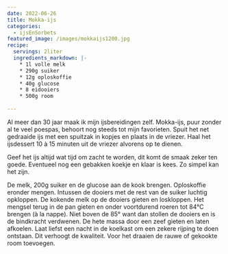 ```yaml
---
date: 2022-06-26
title: Mokka-ijs
categories:
  - ijsEnSorbets
featured_image: /images/mokkaijs1200.jpg
recipe:
  servings: 2liter
  ingredients_markdown: |-
    * 1l volle melk    * 290g suiker    * 12g oploskoffie    * 40g glucose     * 8 eidooiers    * 500g room   
---
```

Al meer dan 30 jaar maak ik mijn ijsbereidingen zelf. Mokka-ijs, puur zonder al te veel poespas, behoort nog steeds tot mijn favorieten.Spuit het net gedraaide ijs met een spuitzak in kopjes en plaats in de vriezer. Haal het ijsdessert  10 à 15 minuten uit de vriezer alvorens op te dienen.Geef het ijs altijd wat tijd om zacht te worden, dit komt de smaak zeker ten goede.Eventueel nog een gebakken koekje en klaar is kees.Zo simpel kan het zijn.

<!--more-->

De melk, 200g suiker en de glucose aan de kook brengen. Oploskoffie eronder mengen.Intussen de dooiers met de rest van de suiker luchtig opkloppen.De kokende melk op de dooiers gieten en loskloppen.Het mengsel terug in de pan gieten en onder voortdurend roeren tot 84°C brengen (à la nappe).Niet boven de 85° want dan stollen de dooiers en is de bindkracht verdwenen.De hete massa door een zeef gieten en laten afkoelen.Laat liefst een nacht in de koelkast om een zekere rijping te doen ontstaan. Dit verhoogt de kwaliteit.Voor het draaien de rauwe of gekookte room toevoegen.




